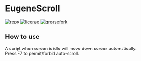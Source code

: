 # EugeneScroll
[![repo](https://img.shields.io/badge/github-repo-blue.svg)](https://github.com/EugeneYilia/EugeneScroll)
[![license](https://img.shields.io/badge/github-GNU%20General%20Public%20License%20v3.0-green.svg)](https://github.com/EugeneYilia/EugeneScroll/blob/master/LICENSE)
[![greasefork](https://img.shields.io/badge/greasyfork-available-brightgreen.svg)](https://greasyfork.org/zh-CN/scripts/370628-optimize-browser)

## How to use
A script when screen is idle will move down screen automatically.  
Press F7 to permit/forbid auto-scroll.


